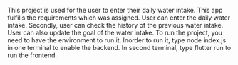 This project is used for the user to enter their daily water intake. 
This app fulfills the requirements which was assigned. User can enter the daily water intake.
Secondly, user can check the history of the previous water intake.
User can also update the goal of the water intake.
To run the project, you need to have the environment to run it. 
Inorder to run it, type node index.js in one terminal to enable the backend.
In second terminal, type flutter run to run the frontend. 
